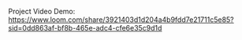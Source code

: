 Project Video Demo: https://www.loom.com/share/3921403d1d204a4b9fdd7e21711c5e85?sid=0dd863af-bf8b-465e-adc4-cfe6e35c9d1d